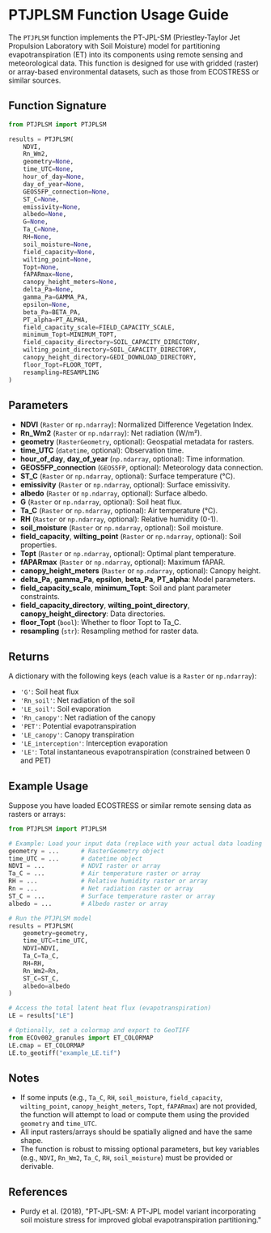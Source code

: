 # PTJPLSM Function Usage Guide

The `PTJPLSM` function implements the PT-JPL-SM (Priestley-Taylor Jet Propulsion Laboratory with Soil Moisture) model for partitioning evapotranspiration (ET) into its components using remote sensing and meteorological data. This function is designed for use with gridded (raster) or array-based environmental datasets, such as those from ECOSTRESS or similar sources.

## Function Signature

```python
from PTJPLSM import PTJPLSM

results = PTJPLSM(
    NDVI,
    Rn_Wm2,
    geometry=None,
    time_UTC=None,
    hour_of_day=None,
    day_of_year=None,
    GEOS5FP_connection=None,
    ST_C=None,
    emissivity=None,
    albedo=None,
    G=None,
    Ta_C=None,
    RH=None,
    soil_moisture=None,
    field_capacity=None,
    wilting_point=None,
    Topt=None,
    fAPARmax=None,
    canopy_height_meters=None,
    delta_Pa=None,
    gamma_Pa=GAMMA_PA,
    epsilon=None,
    beta_Pa=BETA_PA,
    PT_alpha=PT_ALPHA,
    field_capacity_scale=FIELD_CAPACITY_SCALE,
    minimum_Topt=MINIMUM_TOPT,
    field_capacity_directory=SOIL_CAPACITY_DIRECTORY,
    wilting_point_directory=SOIL_CAPACITY_DIRECTORY,
    canopy_height_directory=GEDI_DOWNLOAD_DIRECTORY,
    floor_Topt=FLOOR_TOPT,
    resampling=RESAMPLING
)
```

## Parameters

- **NDVI** (`Raster` or `np.ndarray`): Normalized Difference Vegetation Index.
- **Rn_Wm2** (`Raster` or `np.ndarray`): Net radiation (W/m²).
- **geometry** (`RasterGeometry`, optional): Geospatial metadata for rasters.
- **time_UTC** (`datetime`, optional): Observation time.
- **hour_of_day**, **day_of_year** (`np.ndarray`, optional): Time information.
- **GEOS5FP_connection** (`GEOS5FP`, optional): Meteorology data connection.
- **ST_C** (`Raster` or `np.ndarray`, optional): Surface temperature (°C).
- **emissivity** (`Raster` or `np.ndarray`, optional): Surface emissivity.
- **albedo** (`Raster` or `np.ndarray`, optional): Surface albedo.
- **G** (`Raster` or `np.ndarray`, optional): Soil heat flux.
- **Ta_C** (`Raster` or `np.ndarray`, optional): Air temperature (°C).
- **RH** (`Raster` or `np.ndarray`, optional): Relative humidity (0-1).
- **soil_moisture** (`Raster` or `np.ndarray`, optional): Soil moisture.
- **field_capacity**, **wilting_point** (`Raster` or `np.ndarray`, optional): Soil properties.
- **Topt** (`Raster` or `np.ndarray`, optional): Optimal plant temperature.
- **fAPARmax** (`Raster` or `np.ndarray`, optional): Maximum fAPAR.
- **canopy_height_meters** (`Raster` or `np.ndarray`, optional): Canopy height.
- **delta_Pa**, **gamma_Pa**, **epsilon**, **beta_Pa**, **PT_alpha**: Model parameters.
- **field_capacity_scale**, **minimum_Topt**: Soil and plant parameter constraints.
- **field_capacity_directory**, **wilting_point_directory**, **canopy_height_directory**: Data directories.
- **floor_Topt** (`bool`): Whether to floor Topt to Ta_C.
- **resampling** (`str`): Resampling method for raster data.

## Returns

A dictionary with the following keys (each value is a `Raster` or `np.ndarray`):

- `'G'`: Soil heat flux
- `'Rn_soil'`: Net radiation of the soil
- `'LE_soil'`: Soil evaporation
- `'Rn_canopy'`: Net radiation of the canopy
- `'PET'`: Potential evapotranspiration
- `'LE_canopy'`: Canopy transpiration
- `'LE_interception'`: Interception evaporation
- `'LE'`: Total instantaneous evapotranspiration (constrained between 0 and PET)

## Example Usage

Suppose you have loaded ECOSTRESS or similar remote sensing data as rasters or arrays:

```python
from PTJPLSM import PTJPLSM

# Example: Load your input data (replace with your actual data loading code)
geometry = ...      # RasterGeometry object
time_UTC = ...      # datetime object
NDVI = ...          # NDVI raster or array
Ta_C = ...          # Air temperature raster or array
RH = ...            # Relative humidity raster or array
Rn = ...            # Net radiation raster or array
ST_C = ...          # Surface temperature raster or array
albedo = ...        # Albedo raster or array

# Run the PTJPLSM model
results = PTJPLSM(
    geometry=geometry,
    time_UTC=time_UTC,
    NDVI=NDVI,
    Ta_C=Ta_C,
    RH=RH,
    Rn_Wm2=Rn,
    ST_C=ST_C,
    albedo=albedo
)

# Access the total latent heat flux (evapotranspiration)
LE = results["LE"]

# Optionally, set a colormap and export to GeoTIFF
from ECOv002_granules import ET_COLORMAP
LE.cmap = ET_COLORMAP
LE.to_geotiff("example_LE.tif")
```

## Notes

- If some inputs (e.g., `Ta_C`, `RH`, `soil_moisture`, `field_capacity`, `wilting_point`, `canopy_height_meters`, `Topt`, `fAPARmax`) are not provided, the function will attempt to load or compute them using the provided `geometry` and `time_UTC`.
- All input rasters/arrays should be spatially aligned and have the same shape.
- The function is robust to missing optional parameters, but key variables (e.g., `NDVI`, `Rn_Wm2`, `Ta_C`, `RH`, `soil_moisture`) must be provided or derivable.

## References

- Purdy et al. (2018), "PT-JPL-SM: A PT-JPL model variant incorporating soil moisture stress for improved global evapotranspiration partitioning."
